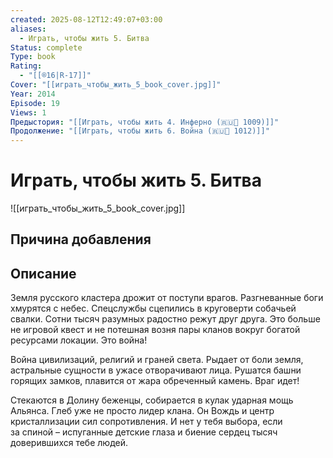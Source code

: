 ```yaml
---
created: 2025-08-12T12:49:07+03:00
aliases:
  - Играть, чтобы жить 5. Битва
Status: complete
Type: book
Rating:
  - "[[®️16|R-17]]"
Cover: "[[играть_чтобы_жить_5_book_cover.jpg]]"
Year: 2014
Episode: 19
Views: 1
Предыстория: "[[Играть, чтобы жить 4. Инферно (🇷🇺📘 1009)]]"
Продолжение: "[[Играть, чтобы жить 6. Война (🇷🇺📘 1012)]]"
---
```


# Играть, чтобы жить 5. Битва

![[играть_чтобы_жить_5_book_cover.jpg]]






## Причина добавления




## Описание

Земля русского кластера дрожит от поступи врагов. Разгневанные боги хмурятся с небес. Спецслужбы сцепились в круговерти собачьей свалки. Сотни тысяч разумных радостно режут друг друга. Это больше не игровой квест и не потешная возня пары кланов вокруг богатой ресурсами локации. Это война!

Война цивилизаций, религий и граней света. Рыдает от боли земля, астральные сущности в ужасе отворачивают лица. Рушатся башни горящих замков, плавится от жара обреченный камень. Враг идет!

Стекаются в Долину беженцы, собирается в кулак ударная мощь Альянса. Глеб уже не просто лидер клана. Он Вождь и центр кристаллизации сил сопротивления. И нет у тебя выбора, если за спиной – испуганные детские глаза и биение сердец тысяч доверившихся тебе людей.

